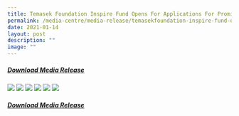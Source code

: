```yaml
---
title: Temasek Foundation Inspire Fund Opens For Applications For Promising Athletes
permalink: /media-centre/media-release/temasekfoundation-inspire-fund-opens-applications-for-promising-athletes/
date: 2021-01-14
layout: post
description: ""
image: ""
---
```

##### **[Download Media Release](/files/Media%20Centre/Media%20Release/2021/January/Temasek%20Foundation%20Inspire%20Fund%20Opens%20For%20Applications%20For%20Promising%20Athletes.pdf)**

![](/images/Media%20Centre/Media%20Release/2021/January/Temasek%20Foundation%20Inspire%20Fund%20Opens%20For%20Applications%20For%20Promising%20Athletes%20copy_page-0001.jpeg)
![](/images/Media%20Centre/Media%20Release/2021/January/Temasek%20Foundation%20Inspire%20Fund%20Opens%20For%20Applications%20For%20Promising%20Athletes%20copy_page-0002.jpeg)
![](/images/Media%20Centre/Media%20Release/2021/January/Temasek%20Foundation%20Inspire%20Fund%20Opens%20For%20Applications%20For%20Promising%20Athletes%20copy_page-0003.jpeg)
![](/images/Media%20Centre/Media%20Release/2021/January/Temasek%20Foundation%20Inspire%20Fund%20Opens%20For%20Applications%20For%20Promising%20Athletes%20copy_page-0004.jpeg)
![](/images/Media%20Centre/Media%20Release/2021/January/Temasek%20Foundation%20Inspire%20Fund%20Opens%20For%20Applications%20For%20Promising%20Athletes%20copy_page-0005.jpeg)
![](/images/Media%20Centre/Media%20Release/2021/January/Temasek%20Foundation%20Inspire%20Fund%20Opens%20For%20Applications%20For%20Promising%20Athletes%20copy_page-0006.jpeg)
##### **[Download Media Release](/files/Media%20Centre/Media%20Release/2021/January/Temasek%20Foundation%20Inspire%20Fund%20Opens%20For%20Applications%20For%20Promising%20Athletes.pdf)**